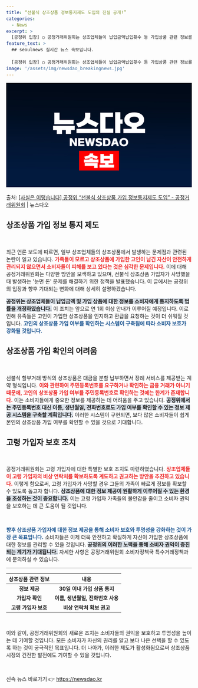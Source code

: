 ```yaml
---
title: “선불식 상조상품 정보통지제도 도입의 진실 공개!”
categories:
  - News
excerpt: >
  [공정위 입장] ○ 공정거래위원회는 상조업체들이 납입금액납입횟수 등 가입상품 관련 정보를 소비자들에게 주기적…
feature_text: >
  ## seoulnews 실시간 뉴스 속보입니다.

  [공정위 입장] ○ 공정거래위원회는 상조업체들이 납입금액납입횟수 등 가입상품 관련 정보를 소비자들에게 주기적…
image: '/assets/img/newsdao_breakingnews.jpg'
---
```


![뉴스다오 속보](/assets/img/newsdao_breakingnews.jpg)

<p>출처: <a href="https://newsdao.kr/2727" rel="dofollow">[사실은 이렇습니다] 공정위 “선불식 상조상품 가입 정보통지제도 도입” - 공정거래위원회</a> | 뉴스다오</p>

<h2 data-ke-size="size26">상조상품 가입 정보 통지 제도</h2>

<p data-ke-size="size16">&nbsp;</p>

<p data-ke-size="size16">최근 언론 보도에 따르면, 일부 상조업체들의 상조상품에서 발생하는 문제점과 관련된 논란이 일고 있습니다. <b><span style="color: #ee2323;">가족들이 모르고 상조상품에 가입한 고인이 남긴 자산이 안전하게 관리되지 않으면서 소비자들이 피해를 보고 있다는 것은 심각한 문제입니다.</span></b> 이에 대해 공정거래위원회는 다양한 방안을 모색하고 있으며, 선불식 상조상품 가입자가 사망했을 때 발생하는 '눈먼 돈' 문제를 해결하기 위한 정책을 발표했습니다. 이 글에서는 공정위의 입장과 향후 기대되는 변화에 대해 상세히 설명하겠습니다.</p>

<p data-ke-size="size16"><b><span style="background-color: #21538527;">공정위는 상조업체들이 납입금액 및 가입 상품에 대한 정보를 소비자에게 통지하도록 법률을 개정하였습니다.</span></b> 이 조치는 앞으로 연 1회 이상 안내가 이루어질 예정입니다. 이로 인해 유족들은 고인이 가입한 상조상품을 인지하고 환급을 요청하는 것이 더 쉬워질 것입니다. <b><span style="color: #1a5490;">고인의 상조상품 가입 여부를 확인하는 시스템이 구축됨에 따라 소비자 보호가 강화될 것입니다.</span></b></p>

<h2 data-ke-size="size26">상조상품 가입 확인의 어려움</h2>

<p data-ke-size="size16">&nbsp;</p>

<p data-ke-size="size16">선불식 할부거래 방식의 상조상품은 대금을 분할 납부하면서 장례 서비스를 제공받는 계약 형식입니다. <b><span style="color: #ee2323;">이와 관련하여 주민등록번호를 요구하거나 확인하는 금융 거래가 아니기 때문에, 고인의 상조상품 가입 여부를 주민등록번호로 확인하는 것에는 한계가 존재합니다.</span></b> 이는 소비자들에게 중요한 정보를 제공하는 데 어려움을 주고 있습니다. <b><span style="background-color: #21538527;">공정위에서는 주민등록번호 대신 이름, 생년월일, 전화번호로도 가입 여부를 확인할 수 있는 정보 제공 시스템을 구축할 계획입니다.</span></b> 이러한 시스템이 구현되면, 보다 많은 소비자들이 쉽게 본인의 상조상품 가입 여부를 확인할 수 있을 것으로 기대합니다.</p>

<h2 data-ke-size="size26">고령 가입자 보호 조치</h2>

<p data-ke-size="size16">&nbsp;</p>

<p data-ke-size="size16">공정거래위원회는 고령 가입자에 대한 특별한 보호 조치도 마련하였습니다. <b><span style="color: #ee2323;">상조업체들이 고령 가입자의 비상 연락처를 확보하도록 계도하고 권고하는 방안을 추진하고 있습니다.</span></b> 이렇게 함으로써, 고령 가입자가 사망할 경우 그들의 가족이 빠르게 정보를 확보할 수 있도록 돕고자 합니다. <b><span style="background-color: #21538527;">상조상품에 대한 정보 제공이 원활하게 이루어질 수 있는 환경을 조성하는 것이 중요합니다.</span></b> 이는 고령 가입자 가족들의 불안감을 줄이고 소비자 권익을 보호하는 데 큰 도움이 될 것입니다.</p>

<p data-ke-size="size16">&nbsp;</p>

<p data-ke-size="size16"><b><span style="color: #1a5490;">향후 상조상품 가입자에 대한 정보 제공을 통해 소비자 보호와 투명성을 강화하는 것이 가장 큰 목표입니다.</span></b> 소비자들은 이제 더욱 안전하고 확실하게 자신이 가입한 상조상품에 대한 정보를 관리할 수 있을 것입니다. <b><span style="background-color: #21538527;">공정위의 이러한 노력을 통해 소비자 권익이 증진되는 계기가 기대됩니다.</span></b> 자세한 사항은 공정거래위원회 소비자정책국 특수거래정책과에 문의하실 수 있습니다.</p>

<hr style="height: 1px; border-width: 0; color: #666; background-color: #666;"/>

<table style="width: 100%;">
  <thead>
    <tr>
      <th style="text-align: center;">상조상품 관련 정보</th>
      <th style="text-align: center;">내용</th>
    </tr>
  </thead>
  <tbody>
    <tr>
      <td style="text-align: center; height: 17px;"><b> 정보 제공</b></td>
      <td style="text-align: center; height: 17px;"><b>30일 이내 가입 상품 통지</b></td>
    </tr>
    <tr>
      <td style="text-align: center; height: 17px;"><b> 가입자 확인</b></td>
      <td style="text-align: center; height: 17px;"><b>이름, 생년월일, 전화번호 사용</b></td>
    </tr>
    <tr>
      <td style="text-align: center; height: 17px;"><b>고령 가입자 보호</b></td>
      <td style="text-align: center; height: 17px;"><b>비상 연락처 확보 권고</b></td>
    </tr>
  </tbody>
</table>

<p data-ke-size="size16">&nbsp;</p>

<p data-ke-size="size16">이와 같이, 공정거래위원회의 새로운 조치는 소비자들의 권익을 보호하고 투명성을 높이는 데 기여할 것입니다. 모든 소비자가 자신의 권리를 알고 보다 나은 선택을 할 수 있도록 하는 것이 궁극적인 목표입니다. 더 나아가, 이러한 제도가 활성화됨으로써 상조상품 시장의 건전한 발전에도 기여할 수 있을 것입니다.</p>

<p data-ke-size="size16">&nbsp;</p> 

신속 뉴스 바로가기 👉 <a href="https://newsdao.kr" rel="dofollow">https://newsdao.kr</a>


